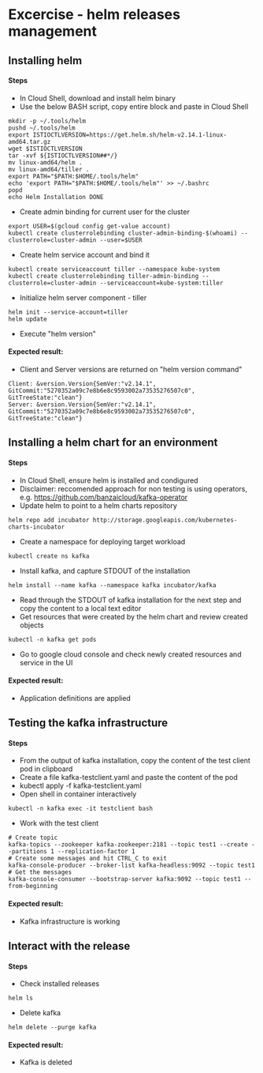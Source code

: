 # Excercise - helm releases management 
## Installing helm
#### Steps
- In Cloud Shell, download and install helm binary
- Use the below BASH script, copy entire block and paste in Cloud Shell
```
mkdir -p ~/.tools/helm
pushd ~/.tools/helm
export ISTIOCTLVERSION=https://get.helm.sh/helm-v2.14.1-linux-amd64.tar.gz
wget $ISTIOCTLVERSION
tar -xvf ${ISTIOCTLVERSION##*/}
mv linux-amd64/helm .
mv linux-amd64/tiller .
export PATH="$PATH:$HOME/.tools/helm"
echo 'export PATH="$PATH:$HOME/.tools/helm"' >> ~/.bashrc
popd
echo Helm Installation DONE
```
- Create admin binding for current user for the cluster
```
export USER=$(gcloud config get-value account)
kubectl create clusterrolebinding cluster-admin-binding-$(whoami) --clusterrole=cluster-admin --user=$USER
```
- Create helm service account and bind it
```
kubectl create serviceaccount tiller --namespace kube-system
kubectl create clusterrolebinding tiller-admin-binding --clusterrole=cluster-admin --serviceaccount=kube-system:tiller
```
- Initialize helm server component - tiller
```
helm init --service-account=tiller
helm update
```
- Execute "helm version"
#### Expected result: 
- Client and Server versions are returned on "helm version command"
```
Client: &version.Version{SemVer:"v2.14.1", GitCommit:"5270352a09c7e8b6e8c9593002a73535276507c0", GitTreeState:"clean"}
Server: &version.Version{SemVer:"v2.14.1", GitCommit:"5270352a09c7e8b6e8c9593002a73535276507c0", GitTreeState:"clean"}
```



## Installing a helm chart for an environment
#### Steps
- In Cloud Shell, ensure helm is installed and condigured
- Disclaimer: reccomended approach for non testing is using operators, e.g. https://github.com/banzaicloud/kafka-operator
- Update helm to point to a helm charts repository 
```
helm repo add incubator http://storage.googleapis.com/kubernetes-charts-incubator
```
- Create a namespace for deploying target workload
```
kubectl create ns kafka
```
- Install kafka, and capture STDOUT of the installation
```
helm install --name kafka --namespace kafka incubator/kafka
```
- Read through the STDOUT of kafka installation for the next step and copy 
the content to a local text editor
- Get resources that were created by the helm chart and review created objects
```
kubectl -n kafka get pods
```
- Go to google cloud console and check newly created resources and service in the UI
#### Expected result: 
- Application definitions are applied

## Testing the kafka infrastructure
#### Steps
- From the output of kafka installation, copy the content of the test client pod
in clipboard
- Create a file kafka-testclient.yaml and paste the content of the pod
- kubectl apply -f kafka-testclient.yaml
- Open shell in container interactively
```
kubectl -n kafka exec -it testclient bash
```
- Work with the test client
```
# Create topic
kafka-topics --zookeeper kafka-zookeeper:2181 --topic test1 --create --partitions 1 --replication-factor 1
# Create some messages and hit CTRL_C to exit
kafka-console-producer --broker-list kafka-headless:9092 --topic test1
# Get the messages
kafka-console-consumer --bootstrap-server kafka:9092 --topic test1 --from-beginning
```
#### Expected result: 
- Kafka infrastructure is working

## Interact with the release
#### Steps
- Check installed releases
```
helm ls
```
- Delete kafka 
```
helm delete --purge kafka
```
#### Expected result: 
- Kafka is deleted